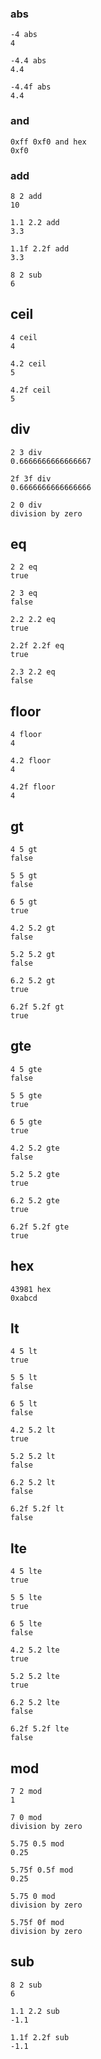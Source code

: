 ### abs

    -4 abs
    4

    -4.4 abs
    4.4

    -4.4f abs
    4.4

### and

    0xff 0xf0 and hex
    0xf0

### add

    8 2 add
    10

    1.1 2.2 add
    3.3

    1.1f 2.2f add
    3.3

    8 2 sub
    6

## ceil

    4 ceil
    4

    4.2 ceil
    5

    4.2f ceil
    5

## div

    2 3 div
    0.6666666666666667

    2f 3f div
    0.6666666666666666

    2 0 div
    division by zero


## eq

    2 2 eq
    true

    2 3 eq
    false

    2.2 2.2 eq
    true

    2.2f 2.2f eq
    true

    2.3 2.2 eq
    false


## floor

    4 floor
    4

    4.2 floor
    4

    4.2f floor
    4

## gt

    4 5 gt
    false

    5 5 gt
    false

    6 5 gt
    true

    4.2 5.2 gt
    false

    5.2 5.2 gt
    false

    6.2 5.2 gt
    true

    6.2f 5.2f gt
    true

## gte

    4 5 gte
    false

    5 5 gte
    true

    6 5 gte
    true

    4.2 5.2 gte
    false

    5.2 5.2 gte
    true

    6.2 5.2 gte
    true

    6.2f 5.2f gte
    true

## hex

    43981 hex
    0xabcd

## lt

    4 5 lt
    true

    5 5 lt
    false

    6 5 lt
    false

    4.2 5.2 lt
    true

    5.2 5.2 lt
    false

    6.2 5.2 lt
    false

    6.2f 5.2f lt
    false

## lte

    4 5 lte
    true

    5 5 lte
    true

    6 5 lte
    false

    4.2 5.2 lte
    true

    5.2 5.2 lte
    true

    6.2 5.2 lte
    false

    6.2f 5.2f lte
    false

## mod

    7 2 mod
    1

    7 0 mod
    division by zero

    5.75 0.5 mod
    0.25

    5.75f 0.5f mod
    0.25

    5.75 0 mod
    division by zero

    5.75f 0f mod
    division by zero

## sub

    8 2 sub
    6

    1.1 2.2 sub
    -1.1

    1.1f 2.2f sub
    -1.1



